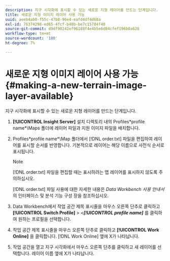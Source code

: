 ```yaml
---
description: 지구 시각화에 표시할 수 있는 새로운 지형 레이어를 만드는 단계입니다.
title: 새로운 지형 이미지 레이어 사용 가능
uuid: aeeb4ab0-f55c-47b8-96e4-eafd4df4d68a
exl-id: 76374298-ed65-4fcf-b40b-be7c15784f40
source-git-commit: d9df90242ef96188f4e4b5e6d04cfef196b0a628
workflow-type: tm+mt
source-wordcount: '180'
ht-degree: 7%

---
```


# 새로운 지형 이미지 레이어 사용 가능{#making-a-new-terrain-image-layer-available}

지구 시각화에 표시할 수 있는 새로운 지형 레이어를 만드는 단계입니다.

1. **[!UICONTROL Insight Server]** 설치 디렉토리 내의 Profiles\*profile name*\Maps 폴더에 레이어 파일과 지원 이미지 파일을 배치합니다.
1. Profiles\*profile name*\Map 폴더에서 [!DNL order.txt] 파일을 편집하여 레이어를 표시할 순서를 반영합니다. 기본적으로 레이어는 해당 이름으로 사전식 순서로 표시됩니다.

   >[!NOTE]
   >
   >[!DNL order.txt] 파일을 편집할 때는 표시하려는 맵 레이어를 표시하지 않도록 주의하십시오.

   [!DNL order.txt] 파일 사용에 대한 자세한 내용은 *Data Workbench 사용 안내서*&#x200B;의 인터페이스 및 분석 기능 구성 장을 참조하십시오.

1. Data Workbench에서 작업 공간 제목 표시줄을 마우스 오른쪽 단추로 클릭하고 **[!UICONTROL Switch Profile]** > *&lt;**[!UICONTROL profile name]*** 를 클릭하여 원하는 프로필을 선택합니다.
1. 작업 공간 제목 표시줄을 마우스 오른쪽 단추로 클릭하고 **[!UICONTROL Work Online]** 을 클릭합니다. [!DNL Work Online] 옆에 X가 나타납니다.
1. 작업 공간을 열고 지구 시각화에서 마우스 오른쪽 단추를 클릭하고 새 레이어를 선택합니다. 레이어 이름 옆에 X가 나타납니다.
